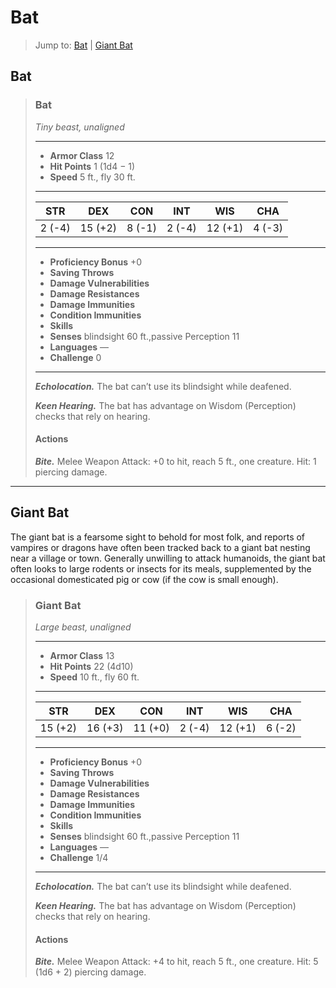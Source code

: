 # Bat


> Jump to: [Bat](#bat-1) | [Giant Bat]()

## Bat

>### Bat
>*Tiny beast, unaligned*
>___
>- **Armor Class** 12
>- **Hit Points** 1 (1d4 − 1)
>- **Speed** 5 ft., fly 30 ft.
>___
>|**STR**|**DEX**|**CON**|**INT**|**WIS**|**CHA**|
>|:---:|:---:|:---:|:---:|:---:|:---:|
>|2 (-4)|15 (+2)|8 (-1)|2 (-4)|12 (+1)|4 (-3)|
>
>___
>- **Proficiency Bonus** +0
>- **Saving Throws** 
>- **Damage Vulnerabilities** 
>- **Damage Resistances** 
>- **Damage Immunities** 
>- **Condition Immunities** 
>- **Skills** 
>- **Senses** blindsight 60 ft.,passive Perception 11
>- **Languages** —
>- **Challenge** 0
>___
>***Echolocation.*** The bat can’t use its blindsight while deafened.
>
>***Keen Hearing.*** The bat has advantage on Wisdom (Perception) checks that rely on hearing.
>
>#### Actions
>***Bite.*** Melee Weapon Attack: +0 to hit, reach 5 ft., one creature. Hit: 1 piercing damage.
>

---

## Giant Bat
The giant bat is a fearsome sight to behold for most folk, and reports of vampires or dragons have often been tracked back to a giant bat nesting near a village or town. Generally unwilling to attack humanoids, the giant bat often looks to large rodents or insects for its meals, supplemented by the occasional domesticated pig or cow (if the cow is small enough).

>### Giant Bat
>*Large beast, unaligned*
>___
>- **Armor Class** 13
>- **Hit Points** 22 (4d10)
>- **Speed** 10 ft., fly 60 ft.
>___
>|**STR**|**DEX**|**CON**|**INT**|**WIS**|**CHA**|
>|:---:|:---:|:---:|:---:|:---:|:---:|
>|15 (+2)|16 (+3)|11 (+0)|2 (-4)|12 (+1)|6 (-2)|
>
>___
>- **Proficiency Bonus** +0
>- **Saving Throws** 
>- **Damage Vulnerabilities** 
>- **Damage Resistances** 
>- **Damage Immunities** 
>- **Condition Immunities** 
>- **Skills** 
>- **Senses** blindsight 60 ft.,passive Perception 11
>- **Languages** —
>- **Challenge** 1/4
>___
>***Echolocation.*** The bat can’t use its blindsight while deafened.
>
>***Keen Hearing.*** The bat has advantage on Wisdom (Perception) checks that rely on hearing.
>
>#### Actions
>***Bite.*** Melee Weapon Attack: +4 to hit, reach 5 ft., one creature. Hit: 5 (1d6 + 2) piercing damage.
>
